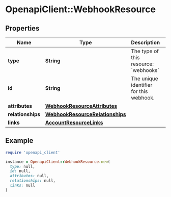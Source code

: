 # OpenapiClient::WebhookResource

## Properties

| Name | Type | Description | Notes |
| ---- | ---- | ----------- | ----- |
| **type** | **String** | The type of this resource: &#x60;webhooks&#x60; |  |
| **id** | **String** | The unique identifier for this webhook.  |  |
| **attributes** | [**WebhookResourceAttributes**](WebhookResourceAttributes.md) |  |  |
| **relationships** | [**WebhookResourceRelationships**](WebhookResourceRelationships.md) |  |  |
| **links** | [**AccountResourceLinks**](AccountResourceLinks.md) |  | [optional] |

## Example

```ruby
require 'openapi_client'

instance = OpenapiClient::WebhookResource.new(
  type: null,
  id: null,
  attributes: null,
  relationships: null,
  links: null
)
```


